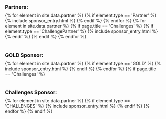 <div class="page-column-left">
  <h3 style="margin: 0.5em 0; padding-top: 32px">Partners:</h3>
  {% for element in site.data.partner %}
  {% if element.type == 'Partner' %}
  {% include sponsor_entry.html %}
  {% endif %}
  {% endfor %}
  {% for element in site.data.partner %}
  {% if page.title == 'Challenges' %}
  {% if element.type == 'ChallengePartner' %}
  {% include sponsor_entry.html %}
  {% endif %}
  {% endif %}
  {% endfor %}
  <h3 style="margin: 0.5em 0; padding-top: 32px">GOLD Sponsor:</h3>
  {% for element in site.data.partner %}
  {% if element.type == 'GOLD' %}
  {% include sponsor_entry.html %}
  {% endif %}
  {% endfor %}
  <!-- show challenge partner on challenge page -->
  {% if page.title == 'Challenges' %}
  <h3 style="margin: 0.5em 0; padding-top: 32px">Challenges Sponsor:</h3>
  {% for element in site.data.partner %}
  {% if element.type == 'CHALLENGES' %}
  {% include sponsor_entry.html %}
  {% endif %}
  {% endfor %}
  {% endif %}
</div>
